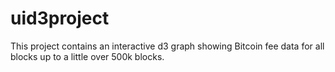 # uid3project

This project contains an interactive d3 graph showing Bitcoin fee data for all blocks up to a little over 500k blocks.
